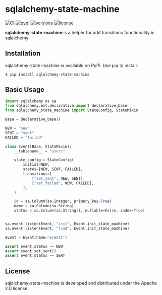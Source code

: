 # sqlalchemy-state-machine


[![CI](https://github.com/bigbag/sqlalchemy-state-machine/workflows/CI/badge.svg)](https://github.com/bigbag/sqlalchemy-state-machine/actions?query=workflow%3ACI)
[![pypi](https://img.shields.io/pypi/v/sqlalchemy-state-machine.svg)](https://pypi.python.org/pypi/sqlalchemy-state-machine)
[![versions](https://img.shields.io/pypi/pyversions/sqlalchemy-state-machine.svg)](https://github.com/bigbag/sqlalchemy-state-machine)
[![license](https://img.shields.io/github/license/bigbag/sqlalchemy-state-machine.svg)](https://github.com/bigbag/sqlalchemy-state-machine/blob/master/LICENSE)

**sqlalchemy-state-machine** is a helper for add transitions functionality in sqlalchemy.


## Installation

sqlalchemy-state-machine is available on PyPI.
Use pip to install:

    $ pip install sqlalchemy-state-machine


## Basic Usage

```py
import sqlalchemy as sa
from sqlalchemy.ext.declarative import declarative_base
from sqlalchemy_state_machine import StateConfig, StateMixin

Base = declarative_base()

NEW = "new"
SENT = "sent"
FAILED = "failed"

class Event(Base, StateMixin):
    __tablename__ = "users"

    state_config = StateConfig(
        initial=NEW,
        states=[NEW, SENT, FAILED],
        transitions=[
            ["set_sent", NEW, SENT],
            ["set_failed", NEW, FAILED],
        ],
    )

    id = sa.Column(sa.Integer, primary_key=True)
    name = sa.Column(sa.String)
    status = sa.Column(sa.String(), nullable=False, index=True)


sa.event.listen(Event, "init", Event.init_state_machine)
sa.event.listen(Event, "load", Event.init_state_machine)

event = Event(name="Event1")

assert event.status == NEW
assert event.set_sent()
assert event.status == SENT
```

## License

sqlalchemy-state-machine is developed and distributed under the Apache 2.0 license.